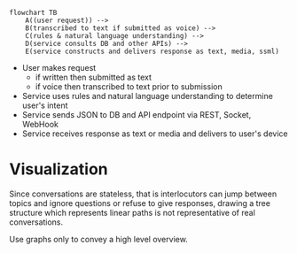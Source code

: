 

```mermaid
flowchart TB
	A((user request)) --> 
	B(transcribed to text if submitted as voice) -->
	C(rules & natural language understanding) -->
	D(service consults DB and other APIs) -->
	E(service constructs and delivers response as text, media, ssml)
```


- User makes request
	- if written then submitted as text
	- if voice then transcribed to text prior to submission
- Service uses rules and natural language understanding to determine user's intent
- Service sends JSON to DB and  API endpoint via REST, Socket, WebHook
- Service receives response as text or media and delivers to user's device

# Visualization

Since conversations are stateless, that is interlocutors can jump between topics and ignore questions or refuse to give responses, drawing a tree structure which represents linear paths is not representative of real conversations.

Use graphs only to convey a high level overview.

